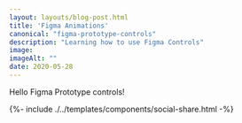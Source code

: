 ```yaml
---
layout: layouts/blog-post.html
title: 'Figma Animations'
canonical: "figma-prototype-controls"
description: "Learning how to use Figma Controls"
image: 
imageAlt: ""
date: 2020-05-28
---
```


Hello Figma Prototype controls!

<aside>
{%- include ./../templates/components/social-share.html -%}
</aside>
